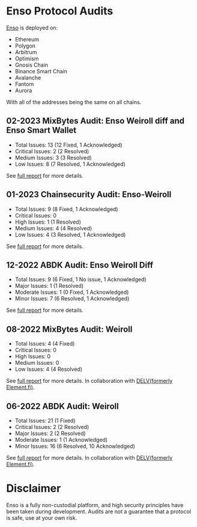 # Enso Protocol Audits
[Enso](https://www.enso.finance/) is deployed on:  
- Ethereum  
- Polygon  
- Arbitrum  
- Optimism  
- Gnosis Chain  
- Binance Smart Chain  
- Avalanche  
- Fantom  
- Aurora  

With all of the addresses being the same on all chains.

## 02-2023 MixBytes Audit: Enso Weiroll diff and Enso Smart Wallet

- Total Issues: 13 (12 Fixed, 1 Acknowledged)
- Critical Issues: 2 (2 Resolved)
- Medium Issues: 3 (3 Resolved)
- Low Issues: 8 (7 Resolved, 1 Acknowledged)

See [full report](./reports/mixbytes/Enso_Wallet_Security_Audit_Report.pdf) for more details.

## 01-2023 Chainsecurity Audit: Enso-Weiroll

- Total Issues: 9 (8 Fixed, 1 Acknowledged)
- Critical Issues: 0
- High Issues: 1 (1 Resolved)
- Medium Issues: 4 (4 Resolved)
- Low Issues: 4 (3 Resolved, 1 Acknowledged)

See [full report](./reports/chainsecurity/ChainSecurity_Enso_Enso-Weiroll_audit.pdf) for more details.


## 12-2022 ABDK Audit: Enso Weiroll Diff

- Total Issues: 9 (6 Fixed, 1 No issue, 1 Acknowledged)
- Major Issues: 1 (1 Resolved)
- Moderate Issues: 1 (0 Fixed, 1 Acknowledged)
- Minor Issues: 7 (6 Resolved, 1 Acknowledged)

See [full report](./reports/abdk/ABDK_Enso_Enso_Weiroll_v_1_0.pdf) for more details.

## 08-2022 MixBytes Audit: Weiroll

- Total Issues: 4 (4 Fixed)
- Critical Issues: 0
- High Issues: 0
- Medium Issues: 0
- Low Issues: 4 (4 Resolved)

See [full report](./reports/mixbytes/Weiroll_Security_Audit_Report.pdf) for more details. In collaboration with [DELV(formerly Element.fi)](https://twitter.com/delv_tech).

## 06-2022 ABDK Audit: Weiroll

- Total Issues: 21 (1 Fixed)
- Critical Issues: 2 (2 Resolved)
- Major Issues: 2 (2 Resolved)
- Moderate Issues: 1 (1 Acknowledged)
- Minor Issues: 16  (6 Resolved, 10 Acknowledged)

See [full report](./reports/abdk/ABDK_Weiroll_Weiroll_v_1_0.pdf) for more details. In collaboration with [DELV(formerly Element.fi)](https://twitter.com/delv_tech).

# Disclaimer
Enso is a fully non-custodial platform, and high security principles have been taken during development.  Audits are not a guarantee that a protocol is safe, use at your own risk.